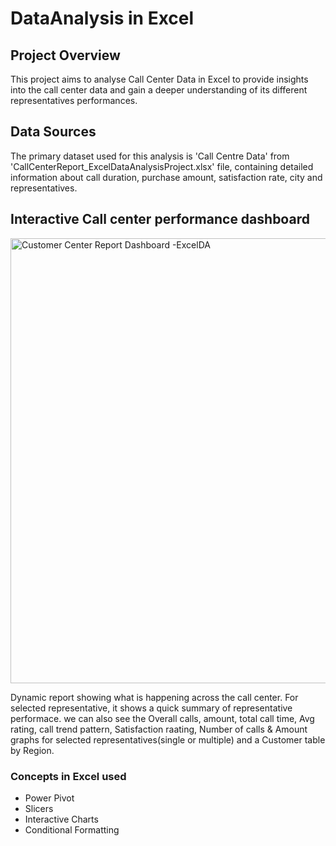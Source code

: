 # DataAnalysis in Excel

## Project Overview
This project aims to analyse Call Center Data in Excel to provide insights into the call center data and gain a deeper understanding of its different representatives performances. 


## Data Sources
The primary dataset used for this analysis is 'Call Centre Data' from 'CallCenterReport_ExcelDataAnalysisProject.xlsx' file, containing detailed information about call duration, purchase amount, satisfaction rate, city and representatives.

## Interactive Call center performance dashboard
<img width="712" alt="Customer Center Report Dashboard -ExcelDA" src="https://github.com/user-attachments/assets/87d6cc37-7cf8-46a8-ab00-c00b663f14ef" />

Dynamic report showing what is happening across the call center. For selected representative, it shows a quick summary of representative performace. we can also see the Overall calls, amount, total call time, Avg rating, call trend pattern, Satisfaction raating, Number of calls & Amount graphs for selected representatives(single or multiple) and a Customer table by Region.

### Concepts in Excel used
- Power Pivot
- Slicers
- Interactive Charts
- Conditional Formatting
  


